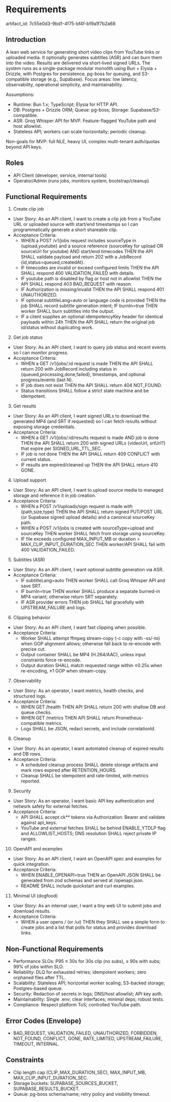 # Requirements

artifact_id: 7c55e0d3-9bd1-4f75-bf4f-bf9a1f7b2a68

## Introduction

A lean web service for generating short video clips from YouTube links or uploaded media. It optionally generates subtitles (ASR) and can burn them into the video. Results are delivered via short‑lived signed URLs. The system runs as a single-package modular monolith using Bun + Elysia + Drizzle, with Postgres for persistence, pg-boss for queuing, and S3-compatible storage (e.g., Supabase). Focus areas: low latency, observability, operational simplicity, and maintainability.

Assumptions:

-   Runtime: Bun 1.x; TypeScript; Elysia for HTTP API.
-   DB: Postgres + Drizzle ORM; Queue: pg-boss; Storage: Supabase/S3-compatible.
-   ASR: Groq Whisper API for MVP. Feature-flagged YouTube path and host allowlist.
-   Stateless API; workers can scale horizontally; periodic cleanup.

Non-goals for MVP: full NLE, heavy UI, complex multi-tenant auth/quotas beyond API keys.

## Roles

-   API Client (developer, service, internal tools)
-   Operator/Admin (runs jobs, monitors system, bootstrap/cleanup)

## Functional Requirements

1. Create clip job

-   User Story: As an API client, I want to create a clip job from a YouTube URL or uploaded source with start/end timestamps so I can programmatically generate a short shareable clip.
-   Acceptance Criteria:
    -   WHEN a POST /v1/jobs request includes sourceType in {upload,youtube} and a source reference (sourceKey for upload OR sourceUrl for youtube) AND start/end timecodes THEN the API SHALL validate payload and return 202 with a JobRecord {id,status=queued,createdAt}.
    -   IF timecodes are invalid or exceed configured limits THEN the API SHALL respond 400 VALIDATION_FAILED with details.
    -   IF youtube path is disabled by flag or host not in allowlist THEN the API SHALL respond 403 BAD_REQUEST with reason.
    -   IF Authorization is missing/invalid THEN the API SHALL respond 401 UNAUTHORIZED.
    -   IF optional subtitleLang=auto or language code is provided THEN the job SHALL record subtitle generation intent; IF burnIn=true THEN worker SHALL burn subtitles into the output.
    -   IF a client supplies an optional idempotencyKey header for identical payloads within 24h THEN the API SHALL return the original job id/status without duplicating work.

2. Get job status

-   User Story: As an API client, I want to query job status and recent events so I can monitor progress.
-   Acceptance Criteria:
    -   WHEN a GET /v1/jobs/:id request is made THEN the API SHALL return 200 with JobRecord including status in {queued,processing,done,failed}, timestamps, and optional progress/events (last N).
    -   IF job does not exist THEN the API SHALL return 404 NOT_FOUND.
    -   Status transitions SHALL follow a strict state machine and be idempotent.

3. Get results

-   User Story: As an API client, I want signed URLs to download the generated MP4 (and SRT if requested) so I can fetch results without exposing storage credentials.
-   Acceptance Criteria:
    -   WHEN a GET /v1/jobs/:id/results request is made AND job is done THEN the API SHALL return 200 with signed URLs {videoUrl, srtUrl?} that expire per SIGNED_URL_TTL_SEC.
    -   IF job is not done THEN the API SHALL return 409 CONFLICT with current status.
    -   IF results are expired/cleaned up THEN the API SHALL return 410 GONE.

4. Upload support

-   User Story: As an API client, I want to upload source media to managed storage and reference it in job creation.
-   Acceptance Criteria:
    -   WHEN a POST /v1/uploads/sign request is made with {path,size,type} THEN the API SHALL return signed PUT/POST URL (or Supabase signed upload details) and a canonical sourceKey path.
    -   WHEN a POST /v1/jobs is created with sourceType=upload and sourceKey THEN worker SHALL fetch from storage using sourceKey.
    -   IF file exceeds configured MAX_INPUT_MB or duration > MAX_CLIP_INPUT_DURATION_SEC THEN worker/API SHALL fail with 400 VALIDATION_FAILED.

5. Subtitles (ASR)

-   User Story: As an API client, I want optional subtitle generation via ASR.
-   Acceptance Criteria:
    -   IF subtitleLang=auto THEN worker SHALL call Groq Whisper API and save SRT.
    -   IF burnIn=true THEN worker SHALL produce a separate burned-in MP4 variant; otherwise return SRT separately.
    -   IF ASR provider errors THEN job SHALL fail gracefully with UPSTREAM_FAILURE and logs.

6. Clipping behavior

-   User Story: As an API client, I want fast clipping when possible.
-   Acceptance Criteria:
    -   Worker SHALL attempt ffmpeg stream-copy (-c copy with -ss/-to) when GOP alignment allows; otherwise fall back to re-encode with precise cut.
    -   Output container SHALL be MP4 (H.264/AAC), unless input constraints force re-encode.
    -   Output duration SHALL match requested range within ±0.25s when re-encoding, ±1 GOP when stream-copy.

7. Observability

-   User Story: As an operator, I want metrics, health checks, and structured logs.
-   Acceptance Criteria:
    -   WHEN GET /health THEN API SHALL return 200 with shallow DB and queue checks.
    -   WHEN GET /metrics THEN API SHALL return Prometheus-compatible metrics.
    -   Logs SHALL be JSON, redact secrets, and include correlationId.

8. Cleanup

-   User Story: As an operator, I want automated cleanup of expired results and DB rows.
-   Acceptance Criteria:
    -   A scheduled cleanup process SHALL delete storage artifacts and mark rows expired after RETENTION_HOURS.
    -   Cleanup SHALL be idempotent and rate-limited, with metrics reported.

9. Security

-   User Story: As an operator, I want basic API key authentication and network safety for external fetches.
-   Acceptance Criteria:
    -   API SHALL accept ck*<uuid>*<secret> tokens via Authorization: Bearer and validate against api_keys.
    -   YouTube and external fetches SHALL be behind ENABLE_YTDLP flag and ALLOWLIST_HOSTS; DNS resolution SHALL reject private IP ranges.

10. OpenAPI and examples

-   User Story: As an API client, I want an OpenAPI spec and examples for quick integration.
-   Acceptance Criteria:
    -   WHEN ENABLE_OPENAPI=true THEN an OpenAPI JSON SHALL be generated from zod schemas and served at /openapi.json.
    -   README SHALL include quickstart and curl examples.

11. Minimal UI (dogfood)

-   User Story: As an internal user, I want a tiny web UI to submit jobs and download results.
-   Acceptance Criteria:
    -   WHEN a user opens / (or /ui) THEN they SHALL see a simple form to create jobs and a list that polls for status and provides download links.

## Non-Functional Requirements

-   Performance SLOs: P95 ≤ 30s for 30s clip (no subs), ≤ 90s with subs; 99% of jobs within SLO.
-   Reliability: DLQ for exhausted retries; idempotent workers; zero orphaned files after TTL.
-   Scalability: Stateless API; horizontal worker scaling; S3-backed storage; Postgres-based queue.
-   Security: Redaction of secrets in logs; DNS/host allowlist; API key auth.
-   Maintainability: Single .env; clear interfaces; minimal deps; robust tests.
-   Compliance: Respect platform ToS; controlled YouTube path.

## Error Codes (Envelope)

-   BAD_REQUEST, VALIDATION_FAILED, UNAUTHORIZED, FORBIDDEN, NOT_FOUND, CONFLICT, GONE, RATE_LIMITED, UPSTREAM_FAILURE, TIMEOUT, INTERNAL.

## Constraints

-   Clip length cap (CLIP_MAX_DURATION_SEC), MAX_INPUT_MB, MAX_CLIP_INPUT_DURATION_SEC.
-   Storage buckets: SUPABASE_SOURCES_BUCKET, SUPABASE_RESULTS_BUCKET.
-   Queue: pg-boss schema/name; retry policy and visibility timeout.
